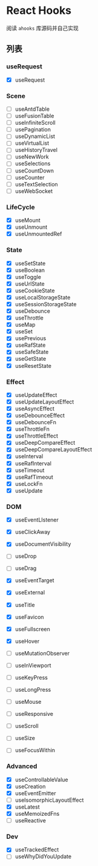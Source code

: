 # React Hooks

阅读 `ahooks` 库源码并自己实现

## 列表

### useRequest
- [x] useRequest

### Scene
- [ ] useAntdTable
- [ ] useFusionTable
- [ ] useInfiniteScroll
- [ ] usePagination
- [ ] useDynamicList
- [ ] useVirtualList
- [ ] useHistoryTravel
- [ ] useNewWork
- [ ] useSelections
- [ ] useCountDown
- [ ] useCounter
- [ ] useTextSelection
- [ ] useWebSocket

### LifeCycle
- [x] useMount
- [x] useUnmount
- [x] useUnmountedRef
### State
- [x] useSetState
- [x] useBoolean
- [x] useToggle
- [x] useUrlState
- [x] useCookieState
- [x] useLocalStorageState
- [x] useSessionStorageState
- [x] useDebounce
- [x] useThrottle
- [x] useMap
- [x] useSet
- [x] usePrevious
- [x] useRafState
- [x] useSafeState
- [x] useGetState
- [x] useResetState

### Effect
- [x] useUpdateEffect
- [x] useUpdateLayoutEffect
- [x] useAsyncEffect
- [x] useDebounceEffect
- [x] useDebounceFn
- [x] useThrottleFn
- [x] useThrottleEffect
- [x] useDeepCompareEffect
- [x] useDeepCompareLayoutEffect
- [x] useInterval
- [x] useRafInterval
- [x] useTimeout
- [x] useRafTimeout
- [x] useLockFn
- [x] useUpdate

### DOM
- [x] useEventLIstener
- [x] useClickAway
- [x] useDocumentVisibility
- [ ] useDrop
- [ ] useDrag
- [x] useEventTarget
- [x] useExternal
- [x] useTitle
- [x] useFavicon
- [x] useFullscreen
- [x] useHover
- [ ] useMutationObserver
- [ ] useInViewport
- [ ] useKeyPress
- [ ] useLongPress
- [ ] useMouse
- [ ] useResponsive
- [ ] useScroll
- [ ] useSize
- [ ] useFocusWithin



### Advanced
- [x] useControllableValue
- [x] useCreation
- [x] useEventEmitter
- [ ] useIsomorphicLayoutEffect
- [x] useLatest
- [x] useMemoizedFns
- [ ] useReactive

### Dev
- [x] useTrackedEffect
- [ ] useWhyDidYouUpdate
